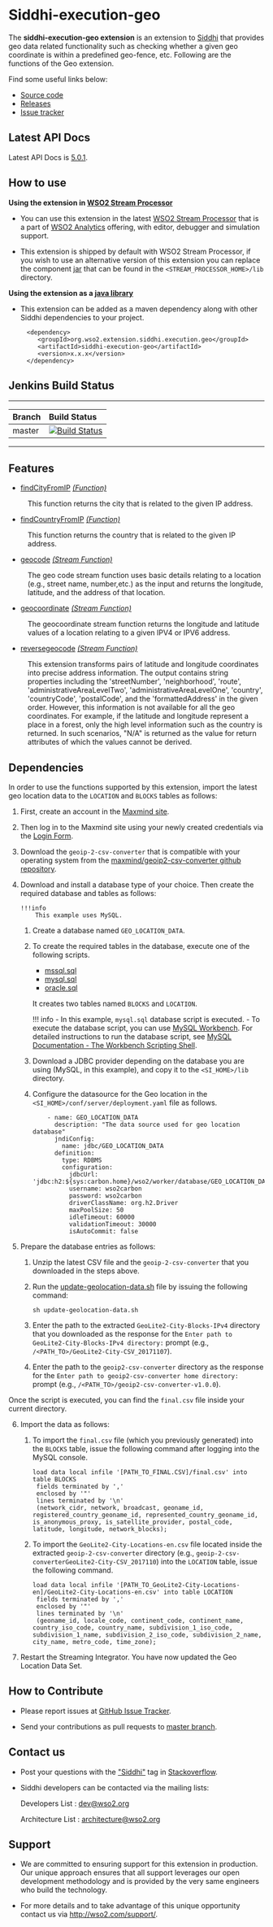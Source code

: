 Siddhi-execution-geo
======================================

The **siddhi-execution-geo extension** is an extension to <a target="_blank" href="https://wso2.github.io/siddhi">Siddhi</a> that provides geo data related functionality such as checking whether a given geo coordinate is within a predefined geo-fence, etc. Following are the functions of the Geo extension.

Find some useful links below:

* <a target="_blank" href="https://github.com/wso2-extensions/siddhi-execution-geo">Source code</a>
* <a target="_blank" href="https://github.com/wso2-extensions/siddhi-execution-geo/releases">Releases</a>
* <a target="_blank" href="https://github.com/wso2-extensions/siddhi-execution-geo/issues">Issue tracker</a>

## Latest API Docs 

Latest API Docs is <a target="_blank" href="https://wso2-extensions.github.io/siddhi-execution-geo/api/5.0.1">5.0.1</a>.

## How to use 

**Using the extension in <a target="_blank" href="https://github.com/wso2/product-sp">WSO2 Stream Processor</a>**

* You can use this extension in the latest <a target="_blank" href="https://github.com/wso2/product-sp/releases">WSO2 Stream Processor</a> that is a part of <a target="_blank" href="http://wso2.com/analytics?utm_source=gitanalytics&utm_campaign=gitanalytics_Jul17">WSO2 Analytics</a> offering, with editor, debugger and simulation support. 

* This extension is shipped by default with WSO2 Stream Processor, if you wish to use an alternative version of this 
extension you can replace the component <a target="_blank" href="https://github.com/wso2-extensions/siddhi-execution-geo/releases">jar</a> that can be found in the `<STREAM_PROCESSOR_HOME>/lib` 
directory.

**Using the extension as a <a target="_blank" href="https://wso2.github.io/siddhi/documentation/running-as-a-java-library">java library</a>**

* This extension can be added as a maven dependency along with other Siddhi dependencies to your project.

```
     <dependency>
        <groupId>org.wso2.extension.siddhi.execution.geo</groupId>
        <artifactId>siddhi-execution-geo</artifactId>
        <version>x.x.x</version>
     </dependency>
```

## Jenkins Build Status


---

|  Branch | Build Status |
| :------ |:------------ | 
| master  | [![Build Status](https://wso2.org/jenkins/view/All%20Builds/job/siddhi/job/siddhi-execution-geo/badge/icon)](https://wso2.org/jenkins/view/All%20Builds/job/siddhi/job/siddhi-execution-geo/) |

--- 



## Features

* <a target="_blank" href="https://wso2-extensions.github.io/siddhi-execution-geo/api/5.0.1/#findcityfromip-function">findCityFromIP</a> *<a target="_blank" href="http://siddhi.io/documentation/siddhi-5.x/query-guide-5.x/#function">(Function)</a>*<br><div style="padding-left: 1em;"><p>This function returns the city that is related to the given IP address.</p></div>
* <a target="_blank" href="https://wso2-extensions.github.io/siddhi-execution-geo/api/5.0.1/#findcountryfromip-function">findCountryFromIP</a> *<a target="_blank" href="http://siddhi.io/documentation/siddhi-5.x/query-guide-5.x/#function">(Function)</a>*<br><div style="padding-left: 1em;"><p>This function returns the country that is related to the given IP address.</p></div>
* <a target="_blank" href="https://wso2-extensions.github.io/siddhi-execution-geo/api/5.0.1/#geocode-stream-function">geocode</a> *<a target="_blank" href="http://siddhi.io/documentation/siddhi-5.x/query-guide-5.x/#stream-function">(Stream Function)</a>*<br><div style="padding-left: 1em;"><p>The geo code stream function uses basic details relating to a location (e.g., street name, number,etc.) as the input and returns the longitude, latitude, and the address of that location. </p></div>
* <a target="_blank" href="https://wso2-extensions.github.io/siddhi-execution-geo/api/5.0.1/#geocoordinate-stream-function">geocoordinate</a> *<a target="_blank" href="http://siddhi.io/documentation/siddhi-5.x/query-guide-5.x/#stream-function">(Stream Function)</a>*<br><div style="padding-left: 1em;"><p>The geocoordinate stream function returns the longitude and latitude values of a location relating to a given IPV4 or IPV6 address.</p></div>
* <a target="_blank" href="https://wso2-extensions.github.io/siddhi-execution-geo/api/5.0.1/#reversegeocode-stream-function">reversegeocode</a> *<a target="_blank" href="http://siddhi.io/documentation/siddhi-5.x/query-guide-5.x/#stream-function">(Stream Function)</a>*<br><div style="padding-left: 1em;"><p>This extension transforms pairs of latitude and longitude coordinates into precise address information. The output contains string properties including the 'streetNumber', 'neighborhood', 'route', 'administrativeAreaLevelTwo', 'administrativeAreaLevelOne', 'country', 'countryCode', 'postalCode', and the 'formattedAddress' in the given order. However, this information is not available for all the geo coordinates. For example, if the latitude and longitude represent a place in a forest, only the high level information such as the country is returned. In such scenarios, "N/A" is returned as the value for return attributes of which the values cannot be derived.</p></div>


## Dependencies

In order to use the functions supported by this extension, import the latest geo location data to the `LOCATION` and `BLOCKS` tables as follows:

1. First, create an account in the [Maxmind site](https://dev.maxmind.com/geoip/geoip2/geolite2/).

2. Then log in to the Maxmind site using your newly created credentials via the [Login Form](https://www.maxmind.com/en/accounts/200820/geoip/downloads).

3. Download the `geoip-2-csv-converter` that is compatible with your operating system from the [maxmind/geoip2-csv-converter github repository](https://github.com/maxmind/geoip2-csv-converter/releases).

4. Download and install a database type of your choice. Then create the required database and tables as follows:

       !!!info
           This example uses MySQL.

      1. Create a database named `GEO_LOCATION_DATA`.

      2. To create the required tables in the database, execute one of the following scripts.

          - [mssql.sql](../resources/mssql.sql)
          - [mysql.sql](../resources/mysql.sql)
          - [oracle.sql](../resources/oracle.sql)

         It creates two tables named `BLOCKS` and `LOCATION`.

           !!! info
               - In this example, `mysql.sql` database script is executed.
               - To execute the database script, you can use [MySQL Workbench](https://dev.mysql.com/downloads/workbench/). For detailed instructions to run the database script, see [MySQL Documentation - The Workbench Scripting Shell](https://dev.mysql.com/doc/workbench/en/wb-scripting-shell.html).

      3. Download a JDBC provider depending on the database you are using (MySQL, in this example), and copy it to the `<SI_HOME>/lib` directory.

      4. Configure the datasource for the Geo location in the `<SI_HOME>/conf/server/deployment.yaml` file as follows.

            ```
                - name: GEO_LOCATION_DATA
                  description: "The data source used for geo location database"
                  jndiConfig:
                    name: jdbc/GEO_LOCATION_DATA
                  definition:
                    type: RDBMS
                    configuration:
                      jdbcUrl: 'jdbc:h2:${sys:carbon.home}/wso2/worker/database/GEO_LOCATION_DATA;AUTO_SERVER=TRUE'
                      username: wso2carbon
                      password: wso2carbon
                      driverClassName: org.h2.Driver
                      maxPoolSize: 50
                      idleTimeout: 60000
                      validationTimeout: 30000
                      isAutoCommit: false

            ```


5. Prepare the database entries as follows:

    1. Unzip the latest CSV file and the `geoip-2-csv-converter` that you downloaded in the steps above.

    2. Run the [update-geolocation-data.sh](https://docs.wso2.com/download/attachments/97564367/update-geolocation-data.sh?version=2&modificationDate=1580908358000&api=v2) file by issuing the following command:

        `sh update-geolocation-data.sh`

    3. Enter the path to the extracted `GeoLite2-City-Blocks-IPv4` directory that you downloaded as the response for the `Enter path to GeoLite2-City-Blocks-IPv4 directory:` prompt (e.g., `/<PATH_TO>/GeoLite2-City-CSV_20171107`).

    4. Enter the path to the `geoip2-csv-converter` directory as the response for the `Enter path to geoip2-csv-converter home directory:` prompt (e.g., `/<PATH_TO>/geoip2-csv-converter-v1.0.0`).

  Once the script is executed, you can find the `final.csv` file inside your current directory.


6. Import the data as follows:

    1. To import the `final.csv` file (which you previously generated) into the `BLOCKS` table, issue the following command after logging into the MySQL console.

        ```
        load data local infile '[PATH_TO_FINAL.CSV]/final.csv' into table BLOCKS
         fields terminated by ','
         enclosed by '"'
         lines terminated by '\n'
         (network_cidr, network, broadcast, geoname_id, registered_country_geoname_id, represented_country_geoname_id, is_anonymous_proxy, is_satellite_provider, postal_code, latitude, longitude, network_blocks);
        ```

    2. To import the `GeoLite2-City-Locations-en.csv` file located inside the extracted `geoip-2-csv-converter` directory (e.g., `geoip-2-csv-converterGeoLite2-City-CSV_2017110`) into the `LOCATION` table, issue the following command.

        ```
        load data local infile '[PATH_TO_GeoLite2-City-Locations-en]/GeoLite2-City-Locations-en.csv' into table LOCATION
         fields terminated by ','
         enclosed by '"'
         lines terminated by '\n'
         (geoname_id, locale_code, continent_code, continent_name, country_iso_code, country_name, subdivision_1_iso_code, subdivision_1_name, subdivision_2_iso_code, subdivision_2_name, city_name, metro_code, time_zone);
        ```

7. Restart the Streaming Integrator. You have now updated the Geo Location Data Set.



## How to Contribute
 
  * Please report issues at <a target="_blank" href="https://github.com/wso2-extensions/siddhi-execution-geo/issues">GitHub Issue Tracker</a>.
  
  * Send your contributions as pull requests to <a target="_blank" href="https://github.com/wso2-extensions/siddhi-execution-geo/tree/master">master branch</a>. 
 
## Contact us 

 * Post your questions with the <a target="_blank" href="http://stackoverflow.com/search?q=siddhi">"Siddhi"</a> tag in <a target="_blank" href="http://stackoverflow.com/search?q=siddhi">Stackoverflow</a>. 
 
 * Siddhi developers can be contacted via the mailing lists:
 
    Developers List   : [dev@wso2.org](mailto:dev@wso2.org)
    
    Architecture List : [architecture@wso2.org](mailto:architecture@wso2.org)
 
## Support 

* We are committed to ensuring support for this extension in production. Our unique approach ensures that all support leverages our open development methodology and is provided by the very same engineers who build the technology. 

* For more details and to take advantage of this unique opportunity contact us via <a target="_blank" href="http://wso2.com/support?utm_source=gitanalytics&utm_campaign=gitanalytics_Jul17">http://wso2.com/support/</a>. 


